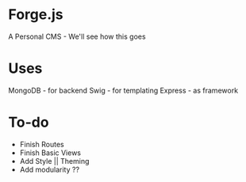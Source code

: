 Forge.js
=====

A Personal CMS - We'll see how this goes


Uses 
===
MongoDB - for backend
Swig - for templating
Express - as framework

To-do
===
- Finish Routes
- Finish Basic Views
- Add Style || Theming 
- Add modularity ??